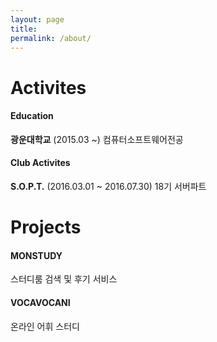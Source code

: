 ```yaml
---
layout: page
title:
permalink: /about/
---
```


# Activites

#### Education

**광운대학교** (2015.03 ~)
컴퓨터소프트웨어전공

#### Club Activites

**S.O.P.T.** (2016.03.01 ~ 2016.07.30)
18기 서버파트

<div class='divider'></div>

# Projects

#### MONSTUDY
스터디룸 검색 및 후기 서비스


#### VOCAVOCANI
온라인 어휘 스터디
